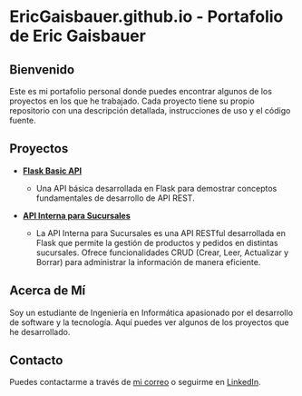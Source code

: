 # EricGaisbauer.github.io - Portafolio de Eric Gaisbauer

## Bienvenido 

Este es mi portafolio personal donde puedes encontrar algunos de los proyectos en los que he trabajado. Cada proyecto tiene su propio repositorio con una descripción detallada, instrucciones de uso y el código fuente.

## Proyectos

- **[Flask Basic API](https://github.com/EricGaisbauer/flask-basic-api)**
  - Una API básica desarrollada en Flask para demostrar conceptos fundamentales de desarrollo de API REST.

- **[API Interna para Sucursales](https://github.com/EricGaisbauer/API-Interna-para-Sucursales)**
  - La API Interna para Sucursales es una API RESTful desarrollada en Flask que permite la gestión de productos y pedidos en distintas sucursales. Ofrece funcionalidades CRUD (Crear, Leer, Actualizar y Borrar) para administrar la información de manera eficiente.

## Acerca de Mí

Soy un estudiante de Ingeniería en Informática apasionado por el desarrollo de software y la tecnología. Aquí puedes ver algunos de los proyectos que he desarrollado.

## Contacto

Puedes contactarme a través de [mi correo](ericgaisbauer@gmail.com) o seguirme en [LinkedIn](https://www.linkedin.com/in/eric-gaisbauer).

